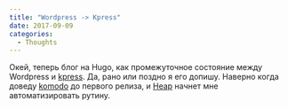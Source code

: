 ```yaml
---
title: "Wordpress -> Kpress"
date: 2017-09-09
categories:
  - Thoughts
---
```


Окей, теперь блог на Hugo, как промежуточное состояние между Wordpress и [kpress](https://github.com/Heapy/kpress). Да, рано или поздно я его допишу. Наверно когда доведу [komodo](https://github.com/Heapy/komodo/) до первого релиза, и [Heap](https://github.com/Heapy/Heap/) начнет мне автоматизировать рутину.
